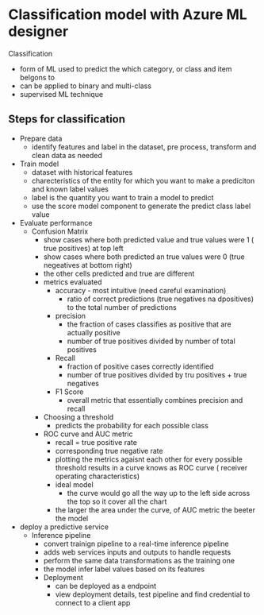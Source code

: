 # Classification model  with Azure ML designer

Classification
- form of ML used to predict the which category, or class and item belgons to
- can be applied to binary and multi-class
- supervised ML technique

## Steps for classification

- Prepare data
    - identify features and label in the dataset, pre process, transform and clean data as needed
- Train model
    - dataset with historical features
    - charecteristics of the entity for which you want to make a prediciton and known label values
    - label is the quantity you want to train a model to predict
    - use the score model component to generate the predict class label value
- Evaluate performance
    - Confusion Matrix
        - show cases where both predicted value and true values were 1 ( true positives) at top left
        - show cases where both predicted an true values were 0 (true negeatives at bottom right)
        - the other cells predicted and true are different  
        - metrics evaluated
            - accuracy - most intuitive (need careful examination)
                - ratio of correct predictions (true negatives na dpositives) to the total number of predictions
            - precision 
                - the fraction of cases classifies as positive that are actually positive
                - number of true positives divided by number of total positives
            - Recall
                - fraction of positive cases correctly identified
                - number of true positives divided by tru positives + true negatives
            - F1 Score
                - overall metric that essentially combines precision and recall
        - Choosing a threshold
            -  predicts the probability for each possible class
        - ROC curve and AUC metric
            - recall = true positive rate
            - corresponding true negative rate
            - plotting the metrics agaisnt each other for every possible threshold results in a curve knows as ROC curve ( receiver operating characteristics)
            - ideal model
                - the curve would go all the way up to the left side across the top so it cover all the chart
            - the larger the area under the curve, of AUC metric the beeter the model
- deploy a predictive service
    - Inference pipeline
        - convert trainign pipeline to a real-time inference pipeline
        - adds web services inputs and outputs to handle requests
        - perform the same data transformations as the training one
        - the model infer label values based on its features
        - Deployment
            - can be deployed as a endpoint
            - view deployment details, test pipeline and find credential to connect to a client app